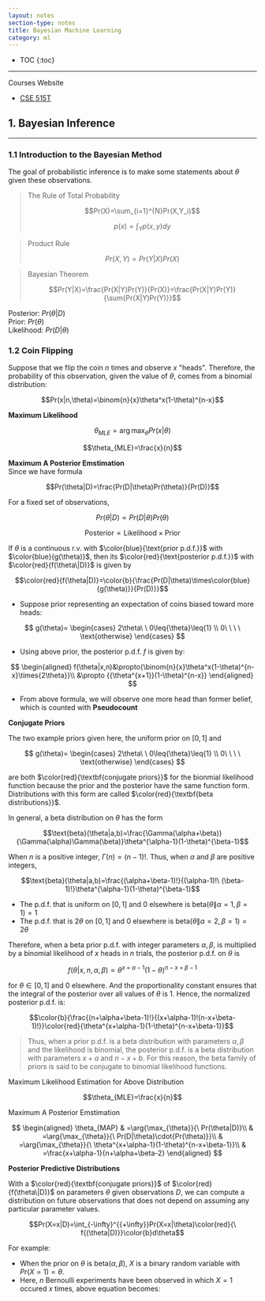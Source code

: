 ```yaml
---
layout: notes
section-type: notes
title: Bayesian Machine Learning
category: ml
---
```


* TOC
{:toc}
---

Courses Website
* [CSE 515T](https://www.cse.wustl.edu/~garnett/cse515t/fall_2019/)


## 1. Bayesian Inference
<hr>

### 1.1 Introduction to the Bayesian Method

The goal of probabilistic inference is to make some statements about $\theta$ given these observations.

> The Rule of Total Probability  
> 
> $$Pr(X)=\sum_{i=1}^{N}Pr(X,Y_i)$$
>
> $$p(x)=\int_{Y}p(x,y)dy$$

> Product Rule  
> 
> $$Pr(X,Y)=Pr(Y|X)Pr(X)$$

> Bayesian Theorem  
> 
> $$Pr(Y|X)=\frac{Pr(X|Y)Pr(Y)}{Pr(X)}=\frac{Pr(X|Y)Pr(Y)}{\sum{Pr(X|Y)Pr(Y)}}$$

Posterior: $Pr(\theta|D)$  
Prior: $Pr(\theta)$  
Likelihood: $Pr(D|\theta)$  



### 1.2 Coin Flipping

Suppose that we flip the coin $n$ times and observe $x$ "heads". Therefore, the probability of this observation, given the value of $\theta$, comes from a binomial distribution:

$$Pr(x|n,\theta)=\binom{n}{x}\theta^x(1-\theta)^{n-x}$$

**Maximum Likelihood**  

$$\theta_{MLE}=\arg{\max_{\theta}}{Pr(x|\theta)}$$  

$$\theta_{MLE}=\frac{x}{n}$$

**Maximum A Posterior Emstimation**  
Since we have formula

$$Pr(\theta|D)=\frac{Pr(D|\theta)Pr(\theta)}{Pr(D)}$$

For a fixed set of observations,

$$Pr(\theta|D) \propto Pr(D|\theta)Pr(\theta)$$  

$$\text{Posterior} \propto \text{Likelihood}\times{\text{Prior}}$$

If $\theta$ is a continuous r.v. with $\color{blue}{\text{prior p.d.f.}}$ with $\color{blue}{g(\theta)}$, then its $\color{red}{\text{posterior p.d.f.}}$ with $\color{red}{f(\theta\|D)}$ is given by

$$\color{red}{f(\theta|D)}=\color{b}{\frac{Pr(D|\theta)\times\color{blue}{g(\theta)}}{Pr(D)}}$$

* Suppose prior representing an expectation of coins biased toward more heads:

$$
g(\theta)=
\begin{cases}
    2\theta\ \ 0\leq{\theta}\leq{1} \\
    0\ \ \ \ \text{otherwise}
\end{cases}
$$

* Using above prior, the posterior p.d.f. $f$ is given by:

$$
\begin{aligned}
f(\theta|x,n)&\propto{\binom{n}{x}\theta^x(1-\theta)^{n-x}\times{2\theta}}\\
&\propto {{\theta^{x+1}}(1-\theta)^{n-x}}
\end{aligned}
$$

* From above formula, we will observe one more head than former belief, which is counted with **Pseudocount**

**Conjugate Priors**

The two example priors given here, the uniform prior on $[0,1]$ and  

$$
g(\theta)=
\begin{cases}
    2\theta\ \ 0\leq{\theta}\leq{1} \\
    0\ \ \ \ \text{otherwise}
\end{cases}
$$

are both $\color{red}{\textbf{conjugate priors}}$ for the bionmial likelihood function because the prior and the posterior have the same function form. Distributions with this form are called $\color{red}{\textbf{beta distributions}}$.

In general, a beta distribution on $\theta$ has the form  

$$\text{beta}(\theta|a,b)=\frac{\Gamma(\alpha+\beta)}{\Gamma(\alpha)\Gamma(\beta)}\theta^{\alpha-1}(1-\theta)^{\beta-1}$$

When $n$ is a positive integer, $\Gamma(n)=(n-1)!$. Thus, when $\alpha$ and $\beta$ are positive integers,

$$\text{beta}(\theta|a,b)=\frac{(\alpha+\beta-1)!}{(\alpha-1)!\ (\beta-1)!}\theta^{\alpha-1}(1-\theta)^{\beta-1}$$

* The p.d.f. that is uniform on $[0,1]$ and $0$ elsewhere is $\text{beta}(\theta\|\alpha=1,\beta=1)=1$
* The p.d.f. that is $2\theta$ on $[0,1]$ and $0$ elsewhere is $\text{beta}(\theta\|\alpha=2,\beta=1)=2\theta$

Therefore, when a beta prior p.d.f. with integer parameters $\alpha, \beta$, is multiplied by a binomial likelihood of $x$ heads in $n$ trials, the posterior p.d.f. on $\theta$ is

$$f(\theta|x,n,\alpha,\beta) \propto \theta^{x+\alpha-1}(1-\theta)^{n-x+\beta-1}$$

for $\theta\in[0,1]$ and $0$ elsewhere. And the proportionality constant ensures that the integral of the posterior over all values of $\theta$ is $1$. Hence, the normalized posterior p.d.f. is:

$$\color{b}{\frac{(n+\alpha+\beta-1)!}{(x+\alpha-1)!(n-x+\beta-1)!}}\color{red}{\theta^{x+\alpha-1}(1-\theta)^{n-x+\beta-1}}$$

> Thus, when a prior p.d.f. is a beta distribution with parameters $\alpha, \beta$ and the likelihood is binomial, the posterior p.d.f. is a beta distribution with parameters $x+a$ and $n-x+b$. For this reason, the beta family of priors is said to be conjugate to binomial likelihood functions.

Maximum Likelihood Estimation for Above Distribution

$$\theta_{MLE}=\frac{x}{n}$$

Maximum A Posterior Emstimation

$$
\begin{aligned}
\theta_{MAP}
& =\arg{\max_{\theta}}{\ Pr(\theta|D)}\\
& =\arg{\max_{\theta}}{\ Pr(D|\theta)\cdot{Pr(\theta)}}\\
& =\arg{\max_{\theta}}{\ \theta^{x+\alpha-1}(1-\theta)^{n-x+\beta-1}}\\
& =\frac{x+\alpha-1}{n+\alpha+\beta-2}
\end{aligned}
$$


**Posterior Predictive Distributions**

With a $\color{red}{\textbf{conjugate priors}}$ of $\color{red}{f(\theta\|D)}$ on parameters $\theta$ given observations $D$, we can compute a distribution on future observations that does not depend on assuming any particular parameter values.

$$Pr(X=x|D)=\int_{-\infty}^{{+\infty}}Pr(X=x|\theta)\color{red}{\ f{(\theta|D)}}\color{b}d\theta$$

For example:  
* When the prior on $\theta$ is $\text{beta}(\alpha,\beta)$, $X$ is a binary random variable with $Pr(X=1)=\theta$.  
* Here, $n$ Bernoulli experiments have been observed in which $X=1$ occured $x$ times, above equation becomes:









